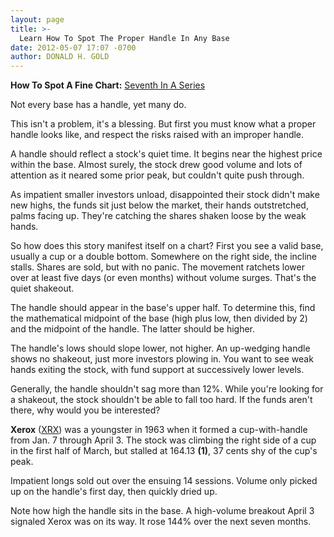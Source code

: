 ```yaml
---
layout: page
title: >-
  Learn How To Spot The Proper Handle In Any Base
date: 2012-05-07 17:07 -0700
author: DONALD H. GOLD
---
```





**How To Spot A Fine Chart:** [Seventh In A Series](http://news.investors.com/specialreport/609681/201204301707/how-to-spot-a-fine-chart.aspx)

  

Not every base has a handle, yet many do.

  

This isn't a problem, it's a blessing. But first you must know what a proper handle looks like, and respect the risks raised with an improper handle.

  

A handle should reflect a stock's quiet time. It begins near the highest price within the base. Almost surely, the stock drew good volume and lots of attention as it neared some prior peak, but couldn't quite push through.

  

As impatient smaller investors unload, disappointed their stock didn't make new highs, the funds sit just below the market, their hands outstretched, palms facing up. They're catching the shares shaken loose by the weak hands.

  

So how does this story manifest itself on a chart? First you see a valid base, usually a cup or a double bottom. Somewhere on the right side, the incline stalls. Shares are sold, but with no panic. The movement ratchets lower over at least five days (or even months) without volume surges. That's the quiet shakeout.

  

The handle should appear in the base's upper half. To determine this, find the mathematical midpoint of the base (high plus low, then divided by 2) and the midpoint of the handle. The latter should be higher.

  

The handle's lows should slope lower, not higher. An up-wedging handle shows no shakeout, just more investors plowing in. You want to see weak hands exiting the stock, with fund support at successively lower levels.

  

Generally, the handle shouldn't sag more than 12%. While you're looking for a shakeout, the stock shouldn't be able to fall too hard. If the funds aren't there, why would you be interested?

  

**Xerox** ([XRX](https://research.investors.com/quote.aspx?symbol=XRX)) was a youngster in 1963 when it formed a cup-with-handle from Jan. 7 through April 3. The stock was climbing the right side of a cup in the first half of March, but stalled at 164.13 **(1)**, 37 cents shy of the cup's peak.

  

Impatient longs sold out over the ensuing 14 sessions. Volume only picked up on the handle's first day, then quickly dried up.

  

Note how high the handle sits in the base. A high-volume breakout April 3 signaled Xerox was on its way. It rose 144% over the next seven months.




